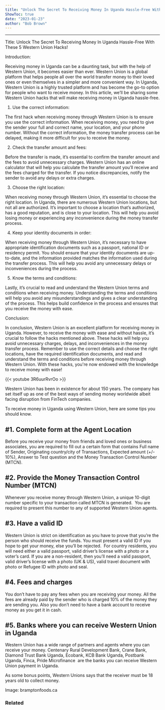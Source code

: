 ```yaml
---
title: "Unlock The Secret To Receiving Money In Uganda Hassle-Free With These 5 Western Union Hacks!"
ShowToc: true 
date: "2023-01-23"
author: "Bob Brown"
---
```

*****
Title: Unlock The Secret To Receiving Money In Uganda Hassle-Free With These 5 Western Union Hacks! 

Introduction: 

Receiving money in Uganda can be a daunting task, but with the help of Western Union, it becomes easier than ever. Western Union is a global platform that helps people all over the world transfer money to their loved ones or even themselves in a simpler and more convenient way. In Uganda, Western Union is a highly trusted platform and has become the go-to option for people who want to receive money. In this article, we’ll be sharing some Western Union hacks that will make receiving money in Uganda hassle-free. 

1. Use the correct information: 

The first hack when receiving money through Western Union is to ensure you use the correct information. When receiving money, you need to give the sender your full and correct name, your location, and your phone number. Without the correct information, the money transfer process can be delayed, making it more difficult for you to receive the money. 

2. Check the transfer amount and fees: 

Before the transfer is made, it’s essential to confirm the transfer amount and the fees to avoid unnecessary charges. Western Union has an online calculator that will help you calculate the transfer amount you’ll receive and the fees charged for the transfer. If you notice discrepancies, notify the sender to avoid any delays or extra charges. 

3. Choose the right location: 

When receiving money through Western Union, it’s essential to choose the right location. In Uganda, there are numerous Western Union locations, but not all are authorized. It’s important to choose a location that’s authorized, has a good reputation, and is close to your location. This will help you avoid losing money or experiencing any inconvenience during the money transfer process. 

4. Keep your identity documents in order: 

When receiving money through Western Union, it’s necessary to have appropriate identification documents such as a passport, national ID or residency permit. You should ensure that your identity documents are up-to-date, and the information provided matches the information used during the transfer process. This will help you avoid any unnecessary delays or inconveniences during the process. 

5. Know the terms and conditions: 

Lastly, it’s crucial to read and understand the Western Union terms and conditions when receiving money. Understanding the terms and conditions will help you avoid any misunderstandings and gives a clear understanding of the process. This helps build confidence in the process and ensures that you receive the money with ease. 

Conclusion: 

In conclusion, Western Union is an excellent platform for receiving money in Uganda. However, to receive the money with ease and without hassle, it’s crucial to follow the hacks mentioned above. These hacks will help you avoid unnecessary charges, delays, and inconveniences in the money transfer process. Remember to use the correct details and choose the right locations, have the required identification documents, and read and understand the terms and conditions before receiving money through Western Union. With these hacks, you're now endowed with the knowledge to receive money with ease!

{{< youtube 3R6uurRvrOo >}} 



Western Union has been in existence for about 150 years. The company has set itself up as one of the best ways of sending money worldwide albeit facing disruption from FinTech companies.
 
To receive money in Uganda using Western Union, here are some tips you should know.
 
## #1. Complete form at the Agent Location
 
Before you receive your money from friends and loved ones or business associates, you are required to fill out a certain form that contains Full name of Sender, Originating country/city of Transactions, Expected amount (+/- 10%), Answer to Test question and the Money Transaction Control Number (MTCN).
 
## #2. Provide the Money Transaction Control Number (MTCN)
 
Whenever you receive money through Western Union, a unique 10-digit number specific to your transaction called MTCN is generated.  You are required to present this number to any of supported Western Union agents.
 
## #3. Have a valid ID
 
Western Union is strict on identification as you have to prove that you’re the person who should receive the funds. You must present a valid ID if you hope to get your money, else you’ll be rejected.  For country residents, you will need either a valid passport, valid driver’s license with a photo or a voter’s card.
If you are a non-resident, then you’ll need a valid passport, valid driver’s license with a photo (UK & US), valid travel document with photo or Refugee ID with photo and seal.
 
## #4. Fees and charges
 
You don’t have to pay any fees when you are receiving your money. All the fees are already paid by the sender who is charged 10% of the money they are sending you. Also you don’t need to have a bank account to receive money as you get it in cash.
 
## #5. Banks where you can receive Western Union in Uganda
 
Western Union has a wide range of partners and agents where you can receive your money. Centenary Rural Development Bank, Crane Bank, Diamond Trust Bank Uganda, Ecobank, KCB Bank Uganda, Postbank Uganda, Finca, Pride Microfinance  are the banks you can receive Western Union payment in Uganda.
 
As some bonus points, Western Unions says that the receiver must be 18 years old to collect money.
 
Image: bramptonfoods.ca
 
### Related



